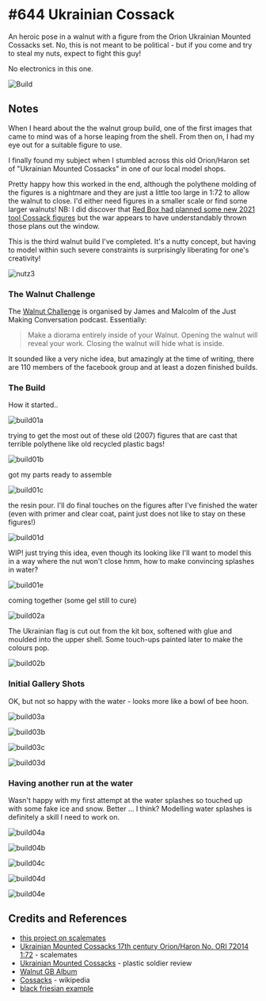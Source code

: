 # #644 Ukrainian Cossack

An heroic pose in a walnut with a figure from the Orion Ukrainian Mounted Cossacks set. No, this is not  meant to be political - but if you come and try to steal my nuts, expect to fight this guy!

No electronics in this one.

![Build](./assets/Cossack_build.jpg?raw=true)

## Notes

When I heard about the the walnut group build, one of the first images that came to mind was of a horse leaping from the shell.
From then on, I had my eye out for a suitable figure to use.

I finally found my subject when I stumbled across this old Orion/Haron set of "Ukrainian Mounted Cossacks" in one of our local model shops.

Pretty happy how this worked in the end, although the polythene molding of the figures is a nightmare and they are just a little too large in 1:72 to
allow the walnut to close. I'd either need figures in a smaller scale or find some larger walnuts!
NB: I did discover that [Red Box had planned some new 2021 tool Cossack figures](https://www.scalemates.com/kits/red-box-rb72142-17th-century-ukrainian-registered-cossack-infantry--1377500) but the war appears to have understandably thrown those plans out the window.

This is the third walnut build I've completed. It's a nutty concept, but having to model within such severe constraints is surprisingly liberating for one's creativity!

![nutz3](./assets/nutz3.jpg?raw=true)

### The Walnut Challenge

The
[Walnut Challenge](https://www.buymeacoffee.com/jmcpodcast/walnut-challenge-coming)
is organised by James and Malcolm of the Just Making Conversation podcast. Essentially:

> Make a diorama entirely inside of your Walnut. Opening the walnut will reveal your work. Closing the walnut will hide what is inside.

It sounded like a very niche idea, but amazingly at the time of writing, there are 110 members of the facebook group and at least a dozen finished builds.

### The Build

How it started..

![build01a](./assets/build01a.jpg?raw=true)

trying to get the most out of these old (2007) figures that are cast that terrible polythene like old recycled plastic bags!

![build01b](./assets/build01b.jpg?raw=true)

got my parts ready to assemble

![build01c](./assets/build01c.jpg?raw=true)

the resin pour. I'll do final touches on the figures after I've finished the water (even with primer and clear coat, paint just does not like to stay on these figures!)

![build01d](./assets/build01d.jpg?raw=true)

WIP! just trying this idea, even though its looking like I'll want to model this in a way where the nut won't close
hmm, how to make convincing splashes in water?

![build01e](./assets/build01e.jpg?raw=true)

coming together (some gel still to cure)

![build02a](./assets/build02a.jpg?raw=true)

The Ukrainian flag is cut out from the kit box, softened with glue and moulded into the upper shell. Some touch-ups painted later to make the colours pop.

![build02b](./assets/build02b.jpg?raw=true)

### Initial Gallery Shots

OK, but not so happy with the water - looks more like a bowl of bee hoon.

![build03a](./assets/build03a.jpg?raw=true)

![build03b](./assets/build03b.jpg?raw=true)

![build03c](./assets/build03c.jpg?raw=true)

![build03d](./assets/build03d.jpg?raw=true)

### Having another run at the water

Wasn't happy with my first attempt at the water splashes so touched up with some fake ice and snow. Better ... I think?
Modelling water splashes is definitely a skill I need to work on.

![build04a](./assets/build04a.jpg?raw=true)

![build04b](./assets/build04b.jpg?raw=true)

![build04c](./assets/build04c.jpg?raw=true)

![build04d](./assets/build04d.jpg?raw=true)

![build04e](./assets/build04e.jpg?raw=true)

## Credits and References

* [this project on scalemates](https://www.scalemates.com/profiles/mate.php?id=74137&p=projects&project=126225)
* [Ukrainian Mounted Cossacks 17th century Orion/Haron No. ORI 72014 1:72](https://www.scalemates.com/kits/orion-haron-ori-72014-mounted-cossacks--1084146) - scalemates
* [Ukrainian Mounted Cossacks](http://www.plasticsoldierreview.com/review.aspx?id=1219) - plastic soldier review
* [Walnut GB Album](https://www.facebook.com/media/set?set=oa.1377385686101154&type=3)
* [Cossacks](https://en.wikipedia.org/wiki/Cossacks) - wikipedia
* [black friesian example](https://amazinghorsefacts.com/wp-content/uploads/2021/01/shutterstock_759343411-black-friesian.jpg)
